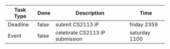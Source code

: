 |Task Type | Done | Description | Time |
|----------|------|-------------|------|
| Deadline | false | submit CS2113 iP | friday 2359 |
| Event | false | celebrate CS2113 iP submission | saturday 1100 |

